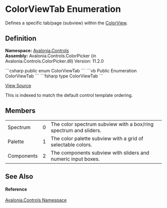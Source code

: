 # ColorViewTab Enumeration


Defines a specific tab/page (subview) within the <a href="T_Avalonia_Controls_ColorView">ColorView</a>.



## Definition
**Namespace:** <a href="N_Avalonia_Controls">Avalonia.Controls</a>  
**Assembly:** Avalonia.Controls.ColorPicker (in Avalonia.Controls.ColorPicker.dll) Version: 11.2.0

<Tabs groupId="api-code-preview">
<TabItem value="csharp" label="C#">
```csharp
public enum ColorViewTab
```
</TabItem>
<TabItem value="vb" label="VB">
```vb
Public Enumeration ColorViewTab
```
</TabItem>
<TabItem value="fsharp" label="F#">
```fsharp
type ColorViewTab
```
</TabItem>
</Tabs>



<a href="https://github.com/AvaloniaUI/Avalonia/tree/master/src/Avalonia.Controls.ColorPicker/ColorView/ColorViewTab.cs" title="View the source code">View Source</a>

This is indexed to match the default control template ordering.

## Members
<table>
<tr>
<td>Spectrum</td>
<td>0</td>
<td>The color spectrum subview with a box/ring spectrum and sliders.</td>
</tr>
<tr>
<td>Palette</td>
<td>1</td>
<td>The color palette subview with a grid of selectable colors.</td>
</tr>
<tr>
<td>Components</td>
<td>2</td>
<td>The components subview with sliders and numeric input boxes.</td>
</tr>
</table>

## See Also


#### Reference
<a href="N_Avalonia_Controls">Avalonia.Controls Namespace</a>  
